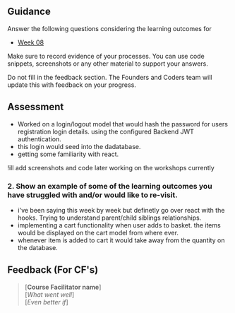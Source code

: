 ## Guidance
Answer the following questions considering the learning outcomes for
- [Week 08](https://learn.foundersandcoders.com/course/syllabus/developer/week08-project04-test-deploy/learning-outcomes/)

Make sure to record evidence of your processes. You can use code snippets, screenshots or any other material to support your answers.

Do not fill in the feedback section. The Founders and Coders team will update this with feedback on your progress.

## Assessment
- Worked on a login/logout model that would hash the password for users registration login details. using the configured Backend JWT authentication.
- this login would seed into the dadatabase.
- getting some familiarity with react.

 !ill add screenshots and code later working on the workshops currently
 ### 2. Show an example of some of the learning outcomes you have struggled with and/or would like to re-visit.
 - i've been saying this week by week but definetly go over react with the hooks. Trying to understand parent/child siblings relationships.
 - implementing a cart functionality when user adds to basket. the items would be displayed on the cart model from where ever.
 - whenever item is added to cart it would take away from the quantity on the database. 

## Feedback (For CF's)
> [**Course Facilitator name**]  
> [*What went well*]  
> [*Even better if*]

